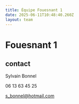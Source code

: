```yaml
---
title: Équipe Fouesnant 1
date: 2025-06-11T10:48:40.260Z
layout: team
---
```


# Fouesnant 1

## contact 

Sylvain Bonnel

06 13 63 45 25

s_bonnel@hotmail.com

